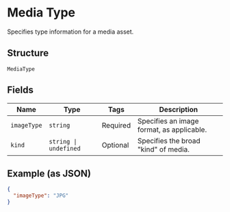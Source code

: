 
# Media Type

Specifies type information for a media asset.

## Structure

`MediaType`

## Fields

| Name | Type | Tags | Description |
|  --- | --- | --- | --- |
| `imageType` | `string` | Required | Specifies an image format, as applicable. |
| `kind` | `string \| undefined` | Optional | Specifies the broad "kind" of media. |

## Example (as JSON)

```json
{
  "imageType": "JPG"
}
```


